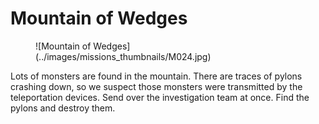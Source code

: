 # Mountain of Wedges

<figure markdown>
![Mountain of Wedges](../images/missions_thumbnails/M024.jpg)
</figure>

Lots of monsters are found in the mountain. There are traces of pylons crashing down, so we suspect those monsters were transmitted by the teleportation devices.
Send over the investigation team at once. Find the pylons and destroy them.
